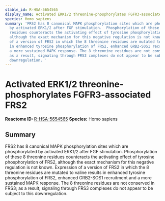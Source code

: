 ```yaml
---
stable_id: R-HSA-5654565
display_name: Activated ERK1/2 threonine-phosphorylates FGFR3-associated FRS2
species: Homo sapiens
summary: 'FRS2 has 8 canonical MAPK phosphorylation sites which are phosphorylated
  by activated ERK1/2 after FGF stimulation.  Phosphorylation of these 8 threonine
  residues counteracts the activating effect of tyrosine phosphorylation of FRS2,
  although the exact mechanism for this negative regulation is not known.  Expression
  of a version of FRS2 in which the 8 threonine residues are mutated to valine results
  in enhanced tyrosine phosphorylation of FRS2, enhanced GRB2-SOS1 recruitment and
  a more sustained MAPK response. The 8 threonine residues are not conserved in FRS3;
  as a result, signaling through FRS3 complexes do not appear to be subject to this
  downregulation. '
---
```


# Activated ERK1/2 threonine-phosphorylates FGFR3-associated FRS2
**Reactome ID:** [R-HSA-5654565](https://reactome.org/content/detail/R-HSA-5654565)
**Species:** Homo sapiens

## Summary

FRS2 has 8 canonical MAPK phosphorylation sites which are phosphorylated by activated ERK1/2 after FGF stimulation.  Phosphorylation of these 8 threonine residues counteracts the activating effect of tyrosine phosphorylation of FRS2, although the exact mechanism for this negative regulation is not known.  Expression of a version of FRS2 in which the 8 threonine residues are mutated to valine results in enhanced tyrosine phosphorylation of FRS2, enhanced GRB2-SOS1 recruitment and a more sustained MAPK response. The 8 threonine residues are not conserved in FRS3; as a result, signaling through FRS3 complexes do not appear to be subject to this downregulation. 
